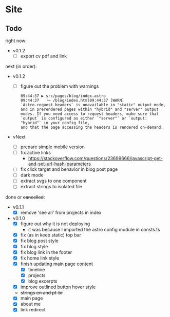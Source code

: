 # Site

## Todo

right now:

- v0.1.2
  - [ ] export cv pdf and link

next (in order):

- v0.1.2

  - [ ] figure out the problem with warnings

        09:44:37 ▶ src/pages/blog/index.astro
        09:44:37   └─ /blog/index.html09:44:37 [WARN] `Astro.request.headers` is unavailable in "static" output mode, and in prerendered pages within "hybrid" and "server" output modes. If you need access to request headers, make sure that `output` is configured as either `"server"` or `output: "hybrid"` in your config file,
        and that the page accessing the headers is rendered on-demand.

- vNext
  - [ ] prepare simple mobile version
  - [ ] fix active links
    - https://stackoverflow.com/questions/23699666/javascript-get-and-set-url-hash-parameters
  - [ ] fix click target and behavior in blog post page
  - [ ] dark mode
  - [ ] extract svgs to one component
  - [ ] extract strings to isolated file

done or ~~cancelled~~:

- v0.1.1
  - [x] remove 'see all' from projects in index
- v0.1.0
  - [x] figure out why it is not deploying
    - it was because I imported the astro config module in consts.ts
  - [x] fix (as in keep static) top bar
  - [x] fix blog post style
  - [x] fix blog style
  - [x] fix blog link in the footer
  - [x] fix home link style
  - [x] finish updating main page content
    - [x] timeline
    - [x] projects
    - [x] blog excerpts
  - [x] improve outlined button hover style
  - ~~strings en and pt-br~~
  - [x] main page
  - [x] about me
  - [x] link redirect
